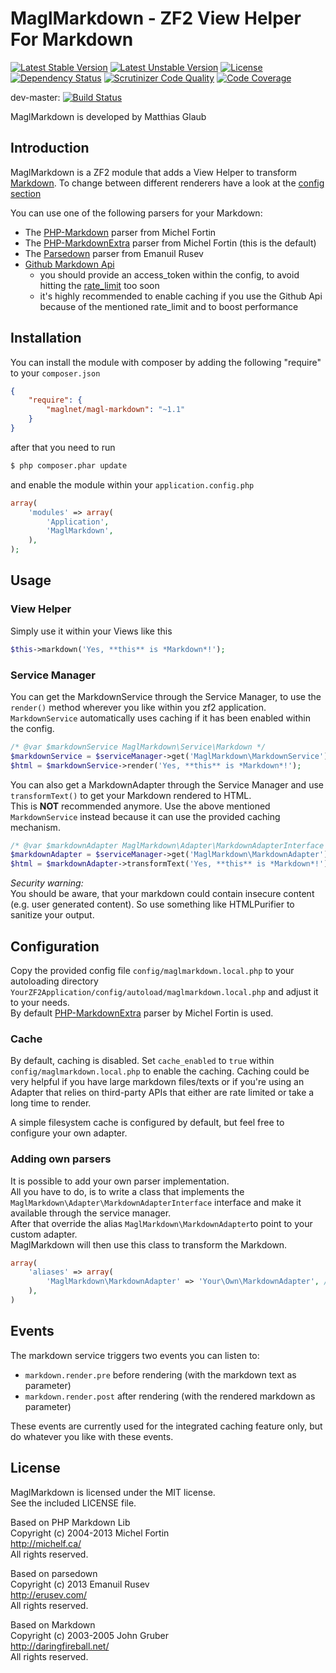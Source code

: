 # MaglMarkdown - ZF2 View Helper For Markdown

[![Latest Stable Version](https://poser.pugx.org/maglnet/magl-markdown/v/stable.svg)](https://packagist.org/packages/maglnet/magl-markdown)
[![Latest Unstable Version](https://poser.pugx.org/maglnet/magl-markdown/v/unstable.svg)](https://packagist.org/packages/maglnet/magl-markdown)
[![License](https://poser.pugx.org/maglnet/magl-markdown/license.svg)](https://packagist.org/packages/maglnet/magl-markdown)
[![Dependency Status](https://www.versioneye.com/user/projects/53106961ec13758b7e0000c0/badge.svg)](https://www.versioneye.com/user/projects/53106961ec13758b7e0000c0)
[![Scrutinizer Code Quality](https://scrutinizer-ci.com/g/maglnet/MaglMarkdown/badges/quality-score.png?b=master)](https://scrutinizer-ci.com/g/maglnet/MaglMarkdown/?branch=master)
[![Code Coverage](https://scrutinizer-ci.com/g/maglnet/MaglMarkdown/badges/coverage.png?b=master)](https://scrutinizer-ci.com/g/maglnet/MaglMarkdown/?branch=master)


dev-master: [![Build Status](https://travis-ci.org/maglnet/MaglMarkdown.png?branch=master)](https://travis-ci.org/maglnet/MaglMarkdown)

MaglMarkdown is developed by Matthias Glaub

## Introduction

MaglMarkdown is a ZF2 module that adds a View Helper to transform [Markdown](http://daringfireball.net/projects/markdown/).
To change between different renderers have a look at the [config section](#configuration)

You can use one of the following parsers for your Markdown:  
* The [PHP-Markdown](http://michelf.com/projects/php-markdown/) parser from Michel Fortin
* The [PHP-MarkdownExtra](http://michelf.ca/projects/php-markdown/extra/) parser from Michel Fortin (this is the default)
* The [Parsedown](http://parsedown.org/) parser from Emanuil Rusev
* [Github Markdown Api](https://guides.github.com/features/mastering-markdown/)
  * you should provide an access_token within the config, to avoid hitting the [rate_limit](https://developer.github.com/v3/rate_limit/) too soon
  * it's highly recommended to enable caching if you use the Github Api because of the mentioned rate_limit and to boost performance

## Installation

You can install the module with composer by adding the following "require" to your `composer.json`

```json
{
	"require": {
		"maglnet/magl-markdown": "~1.1"
	}
}
```

after that you need to run
```bash
$ php composer.phar update
```

and enable the module within your `application.config.php`
```php
array(
	'modules' => array(
		'Application',
		'MaglMarkdown',
	),
);
```


## Usage

### View Helper
Simply use it within your Views like this

```php
$this->markdown('Yes, **this** is *Markdown*!');
```

### Service Manager
You can get the MarkdownService through the Service Manager, to use
the `render()` method wherever you like within you zf2 application.
`MarkdownService` automatically uses caching if it has been enabled within the
config.

```php
/* @var $markdownService MaglMarkdown\Service\Markdown */
$markdownService = $serviceManager->get('MaglMarkdown\MarkdownService');
$html = $markdownService->render('Yes, **this** is *Markdown*!');
```

You can also get a MarkdownAdapter through the Service Manager and use
`transformText()` to get your Markdown rendered to HTML.  
This is **NOT** recommended anymore. Use the above mentioned `MarkdownService` instead
because it can use the provided caching mechanism.

```php
/* @var $markdownAdapter MaglMarkdown\Adapter\MarkdownAdapterInterface */
$markdownAdapter = $serviceManager->get('MaglMarkdown\MarkdownAdapter');
$html = $markdownAdapter->transformText('Yes, **this** is *Markdown*!');
```


*Security warning:*  
You should be aware, that your markdown could contain insecure content (e.g. user generated content). 
So use something like HTMLPurifier to sanitize your output.

## Configuration
Copy the provided config file `config/maglmarkdown.local.php` to your
autoloading directory `YourZF2Application/config/autoload/maglmarkdown.local.php` and adjust it to your needs.    
By default [PHP-MarkdownExtra](http://michelf.ca/projects/php-markdown/extra/) parser by Michel Fortin is used.  

### Cache
By default, caching is disabled.
Set `cache_enabled` to `true` within `config/maglmarkdown.local.php` to enable the caching.
Caching could be very helpful if you have large markdown files/texts or if you're using an Adapter
that relies on third-party APIs that either are rate limited or take a long time to render.

A simple filesystem cache is configured by default, but feel free to configure your own adapter.

### Adding own parsers

It is possible to add your own parser implementation.  
All you have to do, is to write a class that implements the `MaglMarkdown\Adapter\MarkdownAdapterInterface` interface
and make it available through the service manager.  
After that override the alias `MaglMarkdown\MarkdownAdapter`to point to your custom adapter.  
MaglMarkdown will then use this class to transform the Markdown.

```php
array(
	'aliases' => array(
		'MaglMarkdown\MarkdownAdapter' => 'Your\Own\MarkdownAdapter', //needs to implement MaglMarkdown\Adapter\MarkdownAdapterInterface
	),
)
```

## Events

The markdown service triggers two events you can listen to:
* `markdown.render.pre` before rendering (with the markdown text as parameter)
* `markdown.render.post` after rendering (with the rendered markdown as parameter)

These events are currently used for the integrated caching feature only,
but do whatever you like with these events.

## License

MaglMarkdown is licensed under the MIT license.  
See the included LICENSE file.

Based on PHP Markdown Lib  
Copyright (c) 2004-2013 Michel Fortin  
http://michelf.ca/  
All rights reserved.  

Based on parsedown  
Copyright (c) 2013 Emanuil Rusev  
http://erusev.com/  
All rights reserved.  

Based on Markdown  
Copyright (c) 2003-2005 John Gruber  
http://daringfireball.net/  
All rights reserved.
